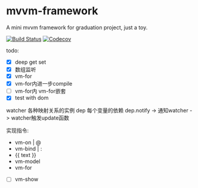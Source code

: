 # mvvm-framework
A mini mvvm framework for graduation project, just a toy.

[![Build Status](https://travis-ci.org/NicholasCao/mvvm.svg?branch=main)](https://travis-ci.org/NicholasCao/mvvm)
[![Codecov](https://codecov.io/gh/NicholasCao/mvvm/branch/master/graph/badge.svg)](https://codecov.io/github/NicholasCao/mvvm?branch=master)

todo:
- [x] deep get set
- [x] 数组监听
- [x] vm-for
- [x] vm-for内进一步compile
- [ ] vm-for内 vm-for嵌套
- [x] test with dom

watcher 各种映射关系的实例
dep 每个变量的依赖
dep.notify -> 通知watcher -> watcher触发update函数

实现指令:
- vm-on | @
- vm-bind | :
- {{ text }}
- vm-model
- vm-for
- [ ] vm-show
